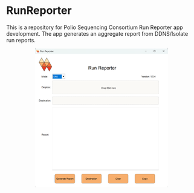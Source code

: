 # RunReporter
This is a repository for Polio Sequencing Consortium Run Reporter app development. The app generates an aggregate report from DDNS/Isolate run reports.

<p align="center">
<img src="misc/app_interface.png" alt="Interface" height=70% width=70%>
</p>
